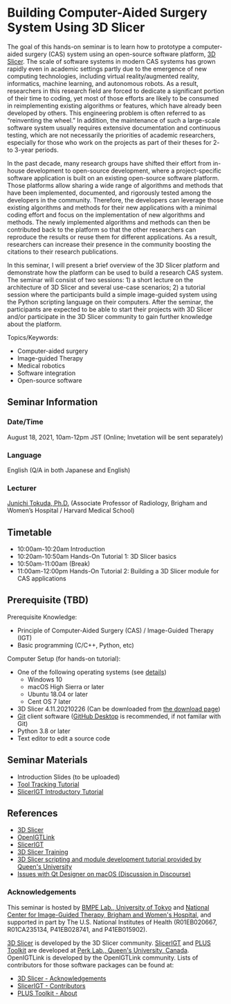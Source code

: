 # Building Computer-Aided Surgery System Using 3D Slicer

The goal of this hands-on seminar is to learn how to prototype a computer-aided surgery (CAS) system using an open-source software platform, [3D Slicer](https://slicer.org/). The scale of software systems in modern CAS systems has grown rapidly even in academic settings partly due to the emergence of new computing technologies, including virtual reality/augmented reality, informatics, machine learning, and autonomous robots. As a result, researchers in this research field are forced to dedicate a significant portion of their time to coding, yet most of those efforts are likely to be consumed in reimplementing existing algorithms or features, which have already been developed by others. This engineering problem is often referred to as “reinventing the wheel.” In addition, the maintenance of such a large-scale software system usually requires extensive documentation and continuous testing, which are not necessarily the priorities of academic researchers, especially for those who work on the projects as part of their theses for 2- to 3-year periods.

In the past decade, many research groups have shifted their effort from in-house development to open-source development, where a project-specific software application is built on an existing open-source software platform. Those platforms allow sharing a wide range of algorithms and methods that have been implemented, documented, and rigorously tested among the developers in the community. Therefore, the developers can leverage those existing algorithms and methods for their new applications with a minimal coding effort and focus on the implementation of new algorithms and methods. The newly implemented algorithms and methods can then be contributed back to the platform so that the other researchers can reproduce the results or reuse them for different applications. As a result, researchers can increase their presence in the community boosting the citations to their research publications.

In this seminar, I will present a brief overview of the 3D Slicer platform and demonstrate how the platform can be used to build a research CAS system. The seminar will consist of two sessions: 1) a short lecture on the architecture of 3D Slicer and several use-case scenarios; 2) a tutorial session where the participants build a simple image-guided system using the Python scripting language on their computers. After the seminar, the participants are expected to be able to start their projects with 3D Slicer and/or participate in the 3D Slicer community to gain further knowledge about the platform.

Topics/Keywords:

- Computer-aided surgery
- Image-guided Therapy
- Medical robotics
- Software integration
- Open-source software

## Seminar Information

### Date/Time

August 18, 2021, 10am-12pm JST (Online; Invetation will be sent separately)

### Language
English (Q/A in both Japanese and English)

### Lecturer
[Junichi Tokuda, Ph.D.](https://scholar.harvard.edu/tokuda/home) (Associate Professor of Radiology, Brigham and Women’s Hospital / Harvard Medical School)

## Timetable

- 10:00am-10:20am  Introduction 
- 10:20am-10:50am  Hands-On Tutorial 1: 3D Slicer basics
- 10:50am-11:00am  (Break)
- 11:00am-12:00pm  Hands-On Tutorial 2: Building a 3D Slicer module for CAS applications

## Prerequisite (TBD)

Prerequisite Knowledge:
- Principle of Computer-Aided Surgery (CAS) / Image-Guided Therapy (IGT)
- Basic programming (C/C++, Python, etc)


Computer Setup (for hands-on tutorial):

- One of the following operating systems (see [details](https://slicer.readthedocs.io/en/latest/user_guide/getting_started.html#system-requirements))
  - Windows 10
  - macOS High Sierra or later
  - Ubuntu 18.04 or later
  - Cent OS 7 later
- 3D Slicer 4.11.20210226 (Can be downloaded from [the download page](https://download.slicer.org))
- [Git](https://git-scm.com/) client software ([GitHub Desktop](https://desktop.github.com/) is recommended, if not familar with Git)
- Python 3.8 or later
- Text editor to edit a source code

## Seminar Materials

- Introduction Slides (to be uploaded)
- [Tool Tracking Tutorial](Instructions/ToolTracking.md)
- [SlicerIGT Introductory Tutorial](Instructions/SlicerIGTIntroduction.md)

## References
- [3D Slicer](https://slicer.org/)
- [OpenIGTLink](http://openigtlink.org/)
- [SlicerIGT](http://www.slicerigt.org/)
- [3D Slicer Training](https://www.slicer.org/wiki/Documentation/4.10/Training)
- [3D Slicer scripting and module development tutorial provided by Queen's University](https://github.com/PerkLab/PerkLabBootcamp/blob/master/Doc/day3_2_SlicerProgramming.pptx?raw=true)
- [Issues with Qt Designer on macOS (Discussion in Discourse)](https://discourse.slicer.org/t/edit-ui-raies-designer-cannot-be-opened-because-of-a-problem/13176)


### Acknowledgements

This seminar is hosted by [BMPE Lab., University of Tokyo](http://www.bmpe.t.u-tokyo.ac.jp/en/member.html) and [National Center for Image-Guided Therapy, Brigham and Women's Hospital](https://ncigt.org/), and supported in part by The U.S. National Institutes of Health (R01EB020667, R01CA235134, P41EB028741, and P41EB015902). 

[3D Slicer](https://www.slicer.org/) is developed by the 3D Slicer community. [SlicerIGT](http://www.slicerigt.org/) and [PLUS Toolkit](https://plustoolkit.github.io/) are developed at [Perk Lab., Queen's University, Canada](http://perk.cs.queensu.ca/). OpenIGTLink is developed by the OpenIGTLink community. Lists of contributors for those software packages can be found at:

- [3D Slicer - Acknowledgements](https://slicer.readthedocs.io/en/latest/user_guide/about.html#acknowledgments)
- [SlicerIGT - Contributors](http://www.slicerigt.org/wp/contributors/)
- [PLUS Toolkit - About](https://plustoolkit.github.io/about)




